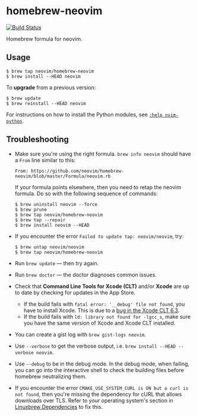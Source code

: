 homebrew-neovim
===============
[![Build Status](https://travis-ci.org/neovim/homebrew-neovim.svg?branch=master)](https://travis-ci.org/neovim/homebrew-neovim)

Homebrew formula for neovim.

## Usage

```text
$ brew tap neovim/homebrew-neovim
$ brew install --HEAD neovim
```

To **upgrade** from a previous version:

```text
$ brew update
$ brew reinstall --HEAD neovim
```

For instructions on how to install the Python modules, see [`:help nvim-python`][nvim-python].

## Troubleshooting

* Make sure you're using the right formula. `brew info neovim` should have a
  `From` line similar to this:

  ```text
  From: https://github.com/neovim/homebrew-neovim/blob/master/Formula/neovim.rb
  ```

  If your formula points elsewhere, then you need to retap the neovim formula.
  Do so with the following sequence of commands:

  ```text
  $ brew uninstall neovim --force
  $ brew prune
  $ brew tap neovim/homebrew-neovim
  $ brew tap --repair
  $ brew install neovim --HEAD
  ```
* If you encounter the error `Failed to update tap: neovim/neovim`, try:

  ```text
  $ brew untap neovim/neovim
  $ brew tap neovim/homebrew-neovim
  ```
* Run `brew update` — then try again.
* Run `brew doctor` — the doctor diagnoses common issues.
* Check that **Command Line Tools for Xcode (CLT)** and/or **Xcode** are up to
  date by checking for updates in the App Store.
  * If the build fails with `fatal error: '__debug' file not found`,
    you have to install Xcode. This is due to a [bug in the Xcode CLT 6.3][clt-bug].
  * If the build fails with `ld: library not found for -lgcc_s`, make sure
    you have the same version of Xcode and Xcode CLT installed.
* You can create a gist log with `brew gist-logs neovim`.
* Use `--verbose` to get the verbose output, i.e. `brew install --HEAD --verbose neovim`.
* Use `--debug` to be in the debug mode. In the debug mode, when failing, you
  can go into the interactive shell to check the building files before homebrew
  neutralizing them.
* If you encounter the error `CMAKE_USE_SYSTEM_CURL is ON but a curl is not found`,
  then you're missing the dependency for cURL that allows downloads over TLS.
  Refer to your operating system's section in [Linuxbrew Dependencies][linuxbrew-dependencies]
  to fix this.

[clt-bug]: https://openradar.appspot.com/radar?id=6405426379751424
[nvim-python]: http://neovim.io/doc/user/nvim_python.html
[linuxbrew-dependencies]: https://github.com/Homebrew/linuxbrew#dependencies
